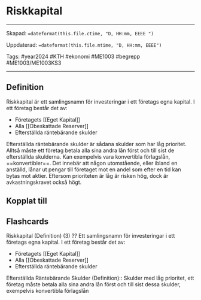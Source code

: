 # Riskkapital

---

Skapad: `=dateformat(this.file.ctime, "D, HH:mm, EEEE ")`

Uppdaterad: `=dateformat(this.file.mtime, "D, HH:mm, EEEE")`

Tags: #year2024 #KTH #ekonomi #ME1003 #begrepp #ME1003/ME1003KS3

---

## Definition

Riskkapital är ett samlingsnamn för investeringar i ett företags egna kapital. I ett företag består det av:

- Företagets [[Eget Kapital]]
- Alla [[Obeskattade Reserver]]
- Efterställda räntebärande skulder

Efterställda räntebärande skulder är sådana skulder som har låg prioritet. Alltså måste ett företag betala alla sina andra lån först och till sist de efterställda skulderna. Kan exempelvis vara konvertibla förlagslån, ==konvertibler==. Det innebär att någon utomstående, eller ibland en anställd, lånar ut pengar till företaget mot en andel som efter en tid kan bytas mot aktier. Eftersom prioriteten är låg är risken hög, dock är avkastningskravet också högt.

## Kopplat till

## Flashcards

Riskkapital (Definition) (3)
??
Ett samlingsnamn för investeringar i ett företags egna kapital. I ett företag består det av:
- Företagets [[Eget Kapital]]
- Alla [[Obeskattade Reserver]]
- Efterställda räntebärande skulder
<!--SR:!2024-03-09,3,255!2024-03-17,9,253-->

Efterställda Räntebärande Skulder (Definition):: Skulder med låg prioritet, ett företag måste betala alla sina andra lån först och till sist dessa skulder, exempelvis konvertibla förlagslån
<!--SR:!2024-03-24,17,292!2024-03-22,15,290-->
